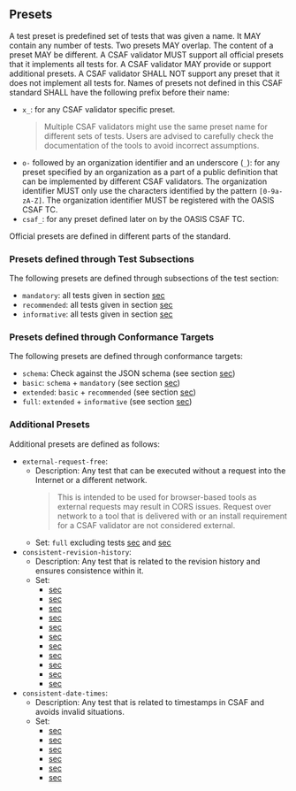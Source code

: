## Presets

A test preset is predefined set of tests that was given a name.
It MAY contain any number of tests.
Two presets MAY overlap.
The content of a preset MAY be different.
A CSAF validator MUST support all official presets that it implements all tests for.
A CSAF validator MAY provide or support additional presets.
A CSAF validator SHALL NOT support any preset that it does not implement all tests for.
Names of presets not defined in this CSAF standard SHALL have the following prefix before their name:

- `x_`: for any CSAF validator specific preset.
  > Multiple CSAF validators might use the same preset name for different sets of tests.
  > Users are advised to carefully check the documentation of the tools to avoid incorrect assumptions.
- `o-` followed by an organization identifier and an underscore (`_`): for any preset specified by an organization as a part of a public definition
  that can be implemented by different CSAF validators.
  The organization identifier MUST only use the characters identified by the pattern `[0-9a-zA-Z]`.
  The organization identifier MUST be registered with the OASIS CSAF TC.
- `csaf_`: for any preset defined later on by the OASIS CSAF TC.

Official presets are defined in different parts of the standard.

### Presets defined through Test Subsections

The following presets are defined through subsections of the test section:

- `mandatory`: all tests given in section [sec](#mandatory-tests)
- `recommended`: all tests given in section [sec](#recommended-tests)
- `informative`: all tests given in section [sec](#informative-tests)

### Presets defined through Conformance Targets

The following presets are defined through conformance targets:

- `schema`: Check against the JSON schema (see section [sec](#conformance-clause-14-csaf-basic-validator))
- `basic`: `schema` + `mandatory` (see section [sec](#conformance-clause-14-csaf-basic-validator))
- `extended`: `basic` + `recommended` (see section [sec](#conformance-clause-15-csaf-extended-validator))
- `full`: `extended` + `informative` (see section [sec](#conformance-clause-16-csaf-full-validator))

### Additional Presets

Additional presets are defined as follows:

- `external-request-free`:
  - Description: Any test that can be executed without a request into the Internet or a different network.
    > This is intended to be used for browser-based tools as external requests may result in CORS issues.
    > Request over network to a tool that is delivered with or an install requirement for a CSAF validator are not considered external.
  - Set: `full` excluding tests [sec](#use-of-non-self-referencing-urls-failing-to-resolve)
    and [sec](use-of-self-referencing-urls-failing-to-resolve)
- `consistent-revision-history`:
  - Description: Any test that is related to the revision history and ensures consistence within it.
  - Set:
    - [sec](#sorted-revision-history)
    - [sec](#released-revision-history)
    - [sec](#revision-history-entries-for-pre-release-versions)
    - [sec](#missing-item-in-revision-history)
    - [sec](#multiple-definition-in-revision-history)
    - [sec](#mandatory-tests--date-and-time)
    - [sec](#build-metadata-in-revision-history)
    - [sec](#older-initial-release-date-than-revision-history)
    - [sec](#older-current-release-date-than-revision-histor)
    - [sec](#same-timestamps-in-revision-history)
    - [sec](#disclosure-date-newer-than-revision-history)
- `consistent-date-times`:
  - Description: Any test that is related to timestamps in CSAF and avoids invalid situations.
  - Set:
    - [sec](#mandatory-tests--date-and-time)
    - [sec](#inconsistent-disclosure-date)
    - [sec](#inconsistent-ssvc-timestamp)
    - [sec](#inconsistent-epss-timestamp)
    - [sec](#inconsistent-first-known-exploitation-dates)
    - [sec](#inconsistent-exploitation-date)
